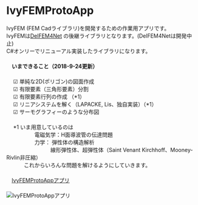 ﻿IvyFEMProtoApp  
==============  

IvyFEM (FEM Cadライブラリ)を開発するための作業用アプリです。  
IvyFEMは[DelFEM4Net](https://code.google.com/p/delfem4net/) の後継ライブラリとなります。(DelFEM4Netは開発中止)  
C#オンリーでリニューアル実装したライブラリになります。  
　  
　**いまできること（2018-9-24更新）**  
　  
　  ☑ 単純な2D(ポリゴン)の図面作成  
　  ☑ 有限要素（三角形要素）分割  
　  ☑ 有限要素行列の作成 （*1）  
　  ☑ リニアシステムを解く（LAPACKE, Lis、独自実装）（*1）  
　  ☑ サーモグラフィーのような分布図  
　  
　  *1 いま用意しているのは  
　　　　　 電磁気学：H面導波管の伝達問題  
　　　　　 力学： 弾性体の構造解析  
　　　　　　　　  線形弾性体、超弾性体（Saint Venant Kirchhoff、Mooney-Rivlin非圧縮）  
　　　 これからいろんな問題を解けるようにしていきます。  
　  
　[IvyFEMProtoAppアプリ](https://github.com/ryujimiya/IvyFEMProtoApp/blob/master/publish/)  
　  
![IvyFEMProtoAppアプリ](https://pbs.twimg.com/media/DjHvvKfUcAEMU_H.jpg)  
　  
　  
　  
